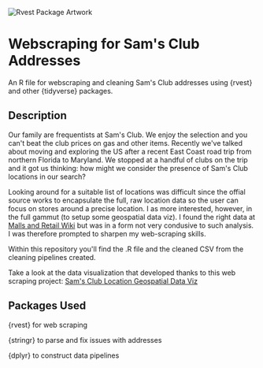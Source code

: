 ![Rvest Package Artwork](https://user-images.githubusercontent.com/76189854/177424740-4626fa4a-8fc7-4d98-b3d9-fcc657e3531b.png)

# Webscraping for Sam's Club Addresses

An R file for webscraping and cleaning Sam's Club addresses using {rvest} and other {tidyverse} packages.

## Description

Our family are frequentists at Sam's Club. We enjoy the selection and you can't beat the club prices on gas and other items. Recently we've talked about moving and 
exploring the US after a recent East Coast road trip from northern Florida to Maryland. We stopped at a handful of clubs on the trip and it got us thinking: how might 
we consider the presence of Sam's Club locations in our search?

Looking around for a suitable list of locations was difficult since the offial source works to encapsulate the full, raw location data so the user can focus on stores
around a precise location. I as more interested, however, in the full gammut (to setup some geospatial data viz). I found the right data at 
[Malls and Retail Wiki](https://malls.fandom.com/wiki/List_of_Sam%27s_Club_Locations) 
but was in a form not very condusive to such analysis. I was therefore prompted to sharpen my web-scraping skills.

Within this repository you'll find the .R file and the cleaned CSV from the cleaning pipelines created.

Take a look at the data visualization that developed thanks to this web scraping project: 
[Sam's Club Location Geospatial Data Viz](https://github.com/adambushman/geospatial-analysis)

## Packages Used

{rvest} for web scraping

{stringr} to parse and fix issues with addresses

{dplyr} to construct data pipelines
